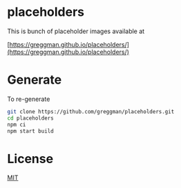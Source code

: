 # placeholders

This is bunch of placeholder images available at

[https://greggman.github.io/placeholders/](https://greggman.github.io/placeholders/)

# Generate

To re-generate

```sh
git clone https://github.com/greggman/placeholders.git
cd placeholders
npm ci
npm start build
```

# License

[MIT](LICENSE.md)

